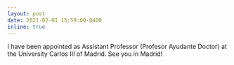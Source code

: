 ```yaml
---
layout: post
date: 2021-02-01 15:59:00-0400
inline: true
---
```


I have been appointed as Assistant Professor (Profesor Ayudante Doctor) at the University Carlos III of Madrid. See you in Madrid!
